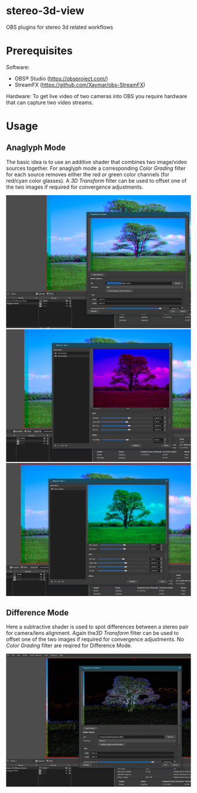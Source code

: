 # stereo-3d-view
OBS plugins for stereo 3d related workflows

# Prerequisites 
Software:
* OBS® Studio (https://obsproject.com/)
* StreamFX (https://github.com/Xaymar/obs-StreamFX)

Hardware: 
To get  live video of two cameras into OBS you require hardware that can capture two video streams.

# Usage

## Anaglyph Mode

The basic idea is to use an additive shader that combines two image/video sources together. For anaglyph mode a corresponding *Color Grading* filter for each source removes either the red or green color channels (for red/cyan color glasses). A *3D Transform* filter can be used to offset one of the two images if required for convergence adjustments.

![Anaglyph Mode Setup](/documentation/anaglyph01.jpg)
![Anaglyph Mode Setup](/documentation/anaglyph02.jpg)
![Anaglyph Mode Setup](/documentation/anaglyph03.jpg)


## Difference Mode

Here a subtractive shader is used to spot differences between a stereo pair for camera/lens alignment. Again the*3D Transform* filter can be used to offset one of the two images if required for convergence adjustments. No *Color Grading* filter are reqired for Difference Mode.
 
![Anaglyph Mode Setup](/documentation/difference01.jpg)


